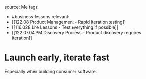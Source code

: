 source: Me
tags:
- #business-lessons 
relevant:
- [[122.08 Product Management - Rapid iteration testing]]
- [[116.028 Life Lessons - Test everything if possible]]
- [[122.07.04 PM Discovery Process - Product discovery requires iteration]]

# Launch early, iterate fast

Especially when building consumer software.
